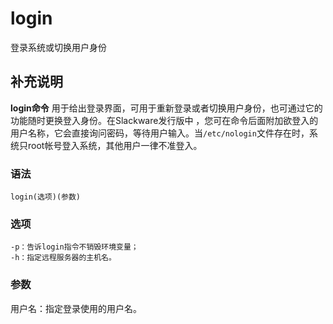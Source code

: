 login
===

登录系统或切换用户身份

## 补充说明

**login命令** 用于给出登录界面，可用于重新登录或者切换用户身份，也可通过它的功能随时更换登入身份。在Slackware发行版中 ，您可在命令后面附加欲登入的用户名称，它会直接询问密码，等待用户输入。当`/etc/nologin`文件存在时，系统只root帐号登入系统，其他用户一律不准登入。

### 语法

```shell
login(选项)(参数)
```

### 选项

```shell
-p：告诉login指令不销毁环境变量；
-h：指定远程服务器的主机名。
```

### 参数

用户名：指定登录使用的用户名。


<!-- Linux命令行搜索引擎：https://jaywcjlove.github.io/linux-command/ -->